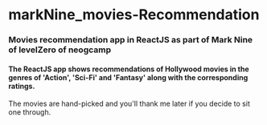 # markNine_movies-Recommendation
### Movies recommendation app in ReactJS as part of Mark Nine of levelZero of neogcamp

#### The ReactJS app shows recommendations of Hollywood movies in the genres of 'Action', 'Sci-Fi' and 'Fantasy' along with the corresponding ratings.

The movies are hand-picked and you'll thank me later if you decide to sit one through.

